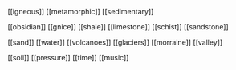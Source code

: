 [[igneous]]
[[metamorphic]]
[[sedimentary]]

[[obsidian]]
[[gnice]]
[[shale]]
[[limestone]]
[[schist]]
[[sandstone]]

[[sand]]
[[water]]
[[volcanoes]]
[[glaciers]]
[[morraine]]
[[valley]]



[[soil]]
[[pressure]]
[[time]]
[[music]]

